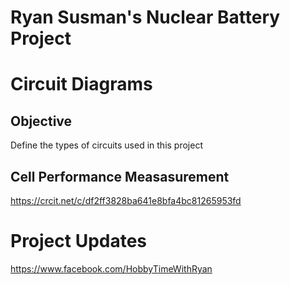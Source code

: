 # Ryan Susman's Nuclear Battery Project 

# Circuit Diagrams


## Objective
Define the types of circuits used in this project  

## Cell Performance Measasurement
https://crcit.net/c/df2ff3828ba641e8bfa4bc81265953fd  


# Project Updates  
https://www.facebook.com/HobbyTimeWithRyan
